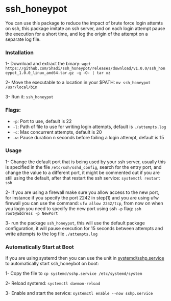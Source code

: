 # ssh_honeypot

You can use this package to reduce the impact of brute force login attemts on ssh, this package imitate an ssh server, and on each login attempt pause the execution for a short time, and log the origin of the attempt on a separate log file.


### Installation

1- Download and extract the binary: `wget https://github.com/Shadi/ssh_honeypot/releases/download/v1.0.0/ssh_honeypot_1.0.0_linux_amd64.tar.gz -q -O- | tar xz`

2- Move the executable to a location in your $PATH: `mv ssh_honeypot /usr/local/bin`

3- Run it: `ssh_honeypot`

### Flags:

* `-p`: Port to use, default is 22 
* `-l`: Path of file to use for writing login attempts, default is `./attempts.log`
* `-c`: Max concurrent attempts, default is 20
* `-w`: Pause duration  n seconds before failing a login attempt, default is 15

### Usage

1- Change the default port that is being used by your ssh server, usually this is specified in the file `/etc/ssh/sshd_config`, search  for the entry port, and change the value to a different port, it might be commented out if you are still using the default, after that restart the ssh service: `systemctl restart ssh`

2- If you are using a firewall make sure you allow access to the new port, for instance if you specify the port 2242 in step(1) and you are using ufw firewall you can use the command: `ufw allow 2242/tcp`, from now on when you login you need to specify the new port using ssh `-p` flag: `ssh root@address -p NewPort`

3- run the package `ssh_honeypot`, this will use the default package configuration, it will pause execution for 15 seconds between attempts and write attempts to the log file `./attempts.log`

### Automatically Start at Boot

If you are using systemd then you can use the unit in [systemd/sshp.service](systemd/sshp.service) to automatically start ssh_honeybot on boot:

1- Copy the file to `cp systemd/sshp.service /etc/systemd/system`

2- Reload systemd: `systemctl daemon-reload`

3- Enable and start the service: `systemctl enable --now sshp.service`
